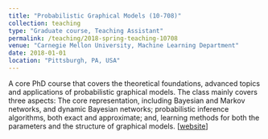 ```yaml
---
title: "Probabilistic Graphical Models (10-708)"
collection: teaching
type: "Graduate course, Teaching Assistant"
permalink: /teaching/2018-spring-teaching-10708
venue: "Carnegie Mellon University, Machine Learning Department"
date: 2018-01-01
location: "Pittsburgh, PA, USA"
---
```


A core PhD course that covers the theoretical foundations, advanced topics and applications of probabilistic graphical models. The class mainly covers three aspects: The core representation, including Bayesian and Markov networks, and dynamic Bayesian networks; probabilistic inference algorithms, both exact and approximate; and, learning methods for both the parameters and the structure of graphical models. [<ins>[website](https://kayhan.dbmi.pitt.edu/node/38)</ins>] 

